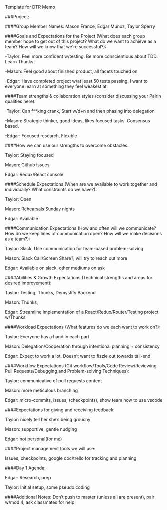 Template for DTR Memo

###Project:

####Group Member Names: Mason France, Edgar Munoz, Taylor Sperry

####Goals and Expectations for the Project (What does each group member hope to get out of this project? What do we want to achieve as a team? How will we know that we're successful?):

-Taylor: Feel more confident w/testing. Be more conscientious about TDD. Learn Thunks.

-Mason: Feel good about finished product, all facets touched on

-Edgar: Have completed project w/at least 50 tests passing. I want to everyone learn at something they feel weakest at.

####Team strengths & collaboration styles (consider discussing your Pairin qualities here):

-Taylor: Can f**king crank, Start w/d+n and then phasing into delegation

-Mason: Strategic thinker, good ideas, likes focused tasks. Consensus based.

-Edgar: Focused research, Flexible

####How we can use our strengths to overcome obstacles:

Taylor: Staying focused

Mason: Github issues

Edgar: Redux/React console

####Schedule Expectations (When are we available to work together and individually? What constraints do we have?):

Taylor: Open

Mason: Rehearsals Sunday nights

Edgar: Available

####Communication Expectations (How and often will we communicate? How do we keep lines of communication open? How will we make decisions as a team?):

Taylor: Slack, Use communication for team-based problem-solving

Mason: Slack Call/Screen Share?, will try to reach out more

Edgar: Available on slack, other mediums on ask

####Abilities & Growth Expectations (Technical strengths and areas for desired improvement):

Taylor: Testing, Thunks, Demystify Backend

Mason: Thunks, 

Edgar: Streamline implementation of a React/Redux/Router/Testing project w/Thunks

####Workload Expectations (What features do we each want to work on?):

Taylor: Everyone has a hand in each part

Mason: Delegation/Cooperation through intentional planning + consistency

Edgar: Expect to work a lot. Doesn’t want to fizzle out towards tail-end. 

####Workflow Expectations (Git workflow/Tools/Code Review/Reviewing Pull Requests/Debugging and Problem-solving Techniques):

Taylor: communicative of pull requests content

Mason: more meticulous branching

Edgar: micro-commits, issues, (checkpoints), show team how to use vscode

####Expectations for giving and receiving feedback:

Taylor: nicely tell her she’s being grouchy

Mason: supportive, gentle nudging

Edgar: not personal(for me)

####Project management tools we will use:

Issues, checkpoints, google doc/trello for tracking and planning

####Day 1 Agenda: 

Edgar: Research, prep

Taylor: Initial setup, some pseudo coding

####Additional Notes: Don’t push to master (unless all are present), pair w/mod 4, ask classmates for help

